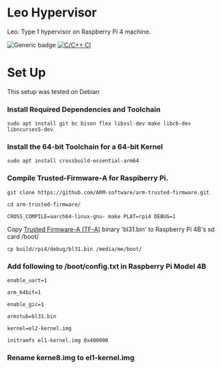 # Leo Hypervisor
Leo. Type 1 hypervisor on Raspberry Pi 4 machine.

![Generic badge](https://img.shields.io/github/commit-activity/w/sikkiladho/leo)
[![C/C++ CI](https://github.com/SikkiLadho/Leo/actions/workflows/c-cpp.yml/badge.svg)](https://github.com/SikkiLadho/Leo/actions/workflows/c-cpp.yml)

# Set Up 
This setup was tested on Debian

### Install Required Dependencies and Toolchain

`sudo apt install git bc bison flex libssl-dev make libc6-dev libncurses5-dev`

### Install the 64-bit Toolchain for a 64-bit Kernel

`sudo apt install crossbuild-essential-arm64`

### Compile Trusted-Firmware-A for Raspiberry Pi. 


`git clone https://github.com/ARM-software/arm-trusted-firmware.git`

`cd arm-trusted-firmware/`

`CROSS_COMPILE=aarch64-linux-gnu- make PLAT=rpi4 DEBUG=1`

Copy [Trusted Firmware-A (TF-A)](https://trustedfirmware-a.readthedocs.io/en/latest/) binary 'bl31.bin' to Raspberry Pi 4B's sd card /boot/

`cp build/rpi4/debug/bl31.bin /media/me/boot/`

### Add following to /boot/config.txt in Raspberry Pi Model 4B

``````
enable_uart=1

arm_64bit=1

enable_gic=1

armstub=bl31.bin

kernel=el2-kernel.img

initramfs el1-kernel.img 0x400000
``````

### Rename kerne8.img to el1-kernel.img
